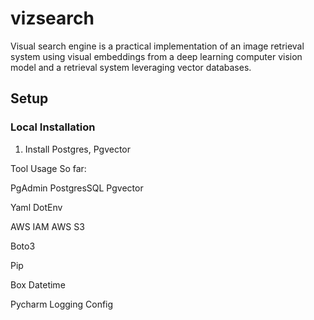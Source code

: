 # vizsearch
Visual search engine is a practical implementation of an image retrieval system using visual embeddings from a deep learning computer vision model and a retrieval system leveraging vector databases.

## Setup
### Local Installation
1. Install Postgres, Pgvector

Tool Usage So far:

PgAdmin
PostgresSQL
Pgvector

Yaml
DotEnv

AWS IAM
AWS S3

Boto3

Pip

Box
Datetime

Pycharm
Logging
Config
